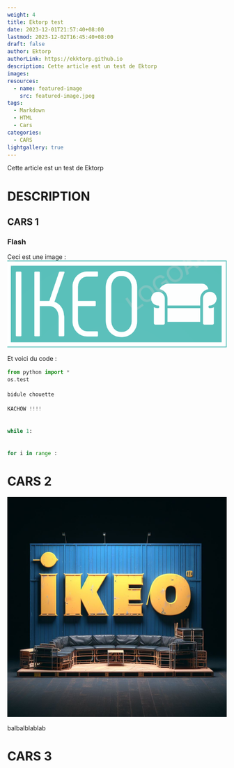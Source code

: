 ```yaml
---
weight: 4
title: Ektorp test
date: 2023-12-01T21:57:40+08:00
lastmod: 2023-12-02T16:45:40+08:00
draft: false
author: Ektorp
authorLink: https://ekktorp.github.io
description: Cette article est un test de Ektorp
images: 
resources:
  - name: featured-image
    src: featured-image.jpeg
tags:
  - Markdown
  - HTML
  - Cars
categories:
  - CARS
lightgallery: true
---
```


Cette article est un test de Ektorp

<!--more-->

# DESCRIPTION

## CARS 1

### Flash

Ceci est une image :
![logo](logo.png "logo")


Et voici du code : 
````python
from python import *
os.test

bidule chouette 

KACHOW !!!!


while 1: 


for i in range :

````


# CARS 2


![autrelogo.jpeg](autrelogo.jpeg "autrelogo")

balbalblablab



# CARS 3